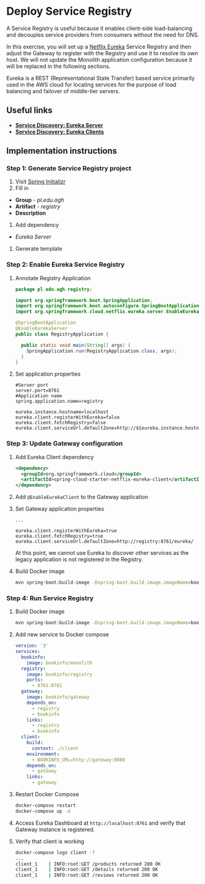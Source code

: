 # Deploy Service Registry

A Service Registry is useful because it enables client-side load-balancing and
decouples service providers from consumers without the need for DNS.

In this exercise, you will set up a [Netflix Eureka][1] Service Registry and
then adjust the Gateway to register with the Registry and use it to resolve
its own host. We will not update the Monolith application configuration because
it will be replaced in the following sections.

Eureka is a REST (Representational State Transfer) based service primarily used
in the AWS cloud for locating services for the purpose of load balancing and
failover of middle-tier servers.

## Useful links

- **[Service Discovery: Eureka Server][2]**
- **[Service Discovery: Eureka Clients][3]**

## Implementation instructions

### Step 1: Generate Service Registry project

1. Visit [Spring Initializr][4]
1. Fill in
  - **Group** - *pl.edu.agh*
  - **Artifact** - *registry*
  - **Description**
1. Add dependency
  - *Eureka Server*
1. Generate template

### Step 2: Enable Eureka Service Registry

1. Annotate Registry Application

   ```java
   package pl.edu.agh.registry;

   import org.springframework.boot.SpringApplication;
   import org.springframework.boot.autoconfigure.SpringBootApplication;
   import org.springframework.cloud.netflix.eureka.server.EnableEurekaServer;

   @SpringBootApplication
   @EnableEurekaServer
   public class RegistryApplication {

     public static void main(String[] args) {
       SpringApplication.run(RegistryApplication.class, args);
     }
   }
   ```

1. Set application properties

   ```
   #Server port
   server.port=8761
   #Application name
   spring.application.name=registry

   eureka.instance.hostname=localhost
   eureka.client.registerWithEureka=false
   eureka.client.fetchRegistry=false
   eureka.client.serviceUrl.defaultZone=http://${eureka.instance.hostname}:${server.port}/eureka/
   ```

### Step 3: Update Gateway configuration

1. Add Eureka Client dependency

   ```xml
   <dependency>
     <groupId>org.springframework.cloud</groupId>
     <artifactId>spring-cloud-starter-netflix-eureka-client</artifactId>
   </dependency>
   ```

1. Add `@EnableEurekaClient` to the Gateway application

1. Set Gateway application properties

   ```
   ...

   eureka.client.registerWithEureka=true
   eureka.client.fetchRegistry=true
   eureka.client.serviceUrl.defaultZone=http://registry:8761/eureka/
   ```

   At this point, we cannot use Eureka to discover other services as the legacy
   application is not registered in the Registry.

1. Build Docker image

   ```sh
   mvn spring-boot:build-image -Dspring-boot.build-image.imageName=bookinfo/gateway
   ```

### Step 4: Run Service Registry

1. Build Docker image

   ```sh
   mvn spring-boot:build-image -Dspring-boot.build-image.imageName=bookinfo/registry
   ```

1. Add new service to Docker compose

   ```yml
   version: '3'
   services:
     bookinfo:
       image: bookinfo/monolith
     registry:
       image: bookinfo/registry
       ports:
         - 8761:8761
     gateway:
       image: bookinfo/gateway
       depends_on:
         - registry
         - bookinfo
       links:
         - registry
         - bookinfo
     client:
       build:
         context: ./client
       environment:
         - BOOKINFO_URL=http://gateway:8080
       depends_on:
         - gateway
       links:
         - gateway
   ```

1. Restart Docker Compose

   <!-- TODO: Think about hot reload -->

   ```sh
   docker-compose restart
   docker-compose up -d
   ```

1. Access Eureka Dashboard at `http://localhost:8761` and verify that Gateway
   instance is registered.

1. Verify that client is working

   ```sh
   docker-compose logs client -f
   ...
   client_1    | INFO:root:GET /products returned 200 OK
   client_1    | INFO:root:GET /details returned 200 OK
   client_1    | INFO:root:GET /reviews returned 200 OK
   ```

[1]: https://github.com/spring-cloud/spring-cloud-netflix
[2]: https://cloud.spring.io/spring-cloud-netflix/multi/multi_spring-cloud-eureka-server.html
[3]: https://cloud.spring.io/spring-cloud-netflix/multi/multi__service_discovery_eureka_clients.html
[4]: https://start.spring.io/
